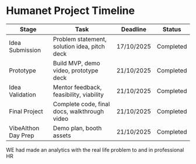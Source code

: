 # Humanet Project Timeline

| Stage                  | Task                                          | Deadline       | Status      |
|------------------------|----------------------------------------------|---------------|------------|
| Idea Submission        | Problem statement, solution idea, pitch deck | 17/10/2025    | Completed  |
| Prototype              | Build MVP, demo video, prototype deck         | 21/10/2025    | Completed  |
| Idea Validation        | Mentor feedback, feasibility, viability       | 21/10/2025    | Completed  |
| Final Project          | Complete code, final docs, walkthrough video | 21/10/2025    | Completed  |
| VibeAIthon Day Prep    | Demo plan, booth assets                        | 21/10/2025    | Completed  |

WE had made an analytics with the real life problem to and in professional HR 
